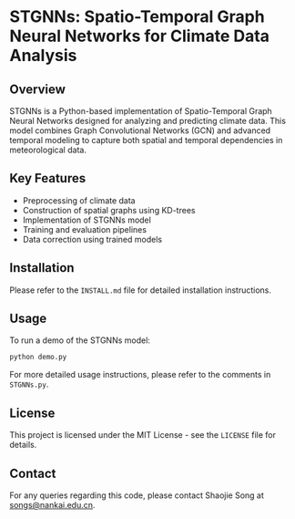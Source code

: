 # STGNNs: Spatio-Temporal Graph Neural Networks for Climate Data Analysis

## Overview
STGNNs is a Python-based implementation of Spatio-Temporal Graph Neural Networks designed for analyzing and predicting climate data. This model combines Graph Convolutional Networks (GCN) and advanced temporal modeling to capture both spatial and temporal dependencies in meteorological data.

## Key Features
- Preprocessing of climate data
- Construction of spatial graphs using KD-trees
- Implementation of STGNNs model
- Training and evaluation pipelines
- Data correction using trained models

## Installation
Please refer to the `INSTALL.md` file for detailed installation instructions.

## Usage
To run a demo of the STGNNs model:

```bash
python demo.py
```

For more detailed usage instructions, please refer to the comments in `STGNNs.py`.

## License
This project is licensed under the MIT License - see the `LICENSE` file for details.

## Contact
For any queries regarding this code, please contact Shaojie Song at songs@nankai.edu.cn.
